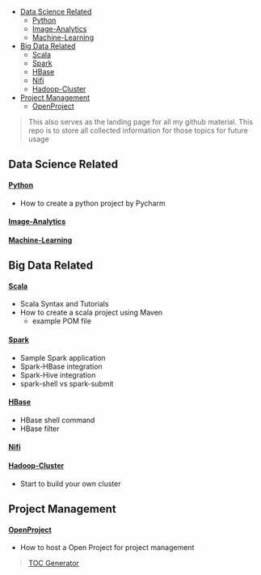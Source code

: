 - [Data Science Related](#data-science-related)
    + [Python](#python)
    + [Image-Analytics](#image-analytics)
    + [Machine-Learning](#machine-learning)
- [Big Data Related](#big-data-related)
    + [Scala](#scala)
    + [Spark](#spark)
    + [HBase](#hbase)
    + [Nifi](#nifi)
    + [Hadoop-Cluster](#hadoop-cluster)
- [Project Management](#project-management)
    + [OpenProject](#openproject)

>This also serves as the landing page for all my github material. This repo is to store all collected information for those topics for future usage

## Data Science Related

#### [Python](/Python)
- How to create a python project by Pycharm

#### [Image-Analytics](/Image-Analytics)

#### [Machine-Learning](/Machine-Learning)

## Big Data Related

#### [Scala](/Scala)
  - Scala Syntax and Tutorials
  - How to create a scala project using Maven
    - example POM file

#### [Spark](/Spark)
  - Sample Spark application
  - Spark-HBase integration
  - Spark-Hive integration
  - spark-shell vs spark-submit

#### [HBase](/HBase)

  - HBase shell command
  - HBase filter
#### [Nifi](/Nifi)

#### [Hadoop-Cluster](/Hadoop-Cluster)
  - Start to build your own cluster

## Project Management
#### [OpenProject](/OpenProject)
  - How to host a Open Project for project management


> [TOC Generator](https://ecotrust-canada.github.io/markdown-toc/)